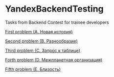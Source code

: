 # YandexBackendTesting
Tasks from Backend Contest for trainee developers

[First problem (A. Новая история)](https://github.com/dmidelrey/YandexBackendTesting/tree/f74d7f54c3c2668edeb51941d9f9996533f4848f/First%20problem%20(A.%20%D0%9D%D0%BE%D0%B2%D0%B0%D1%8F%20%D0%B8%D1%81%D1%82%D0%BE%D1%80%D0%B8%D1%8F)%20)

[Second problem (B. Разнообразие)](https://github.com/dmidelrey/YandexBackendTesting/tree/f74d7f54c3c2668edeb51941d9f9996533f4848f/Second%20problem%20(B.%20%D0%A0%D0%B0%D0%B7%D0%BD%D0%BE%D0%BE%D0%B1%D1%80%D0%B0%D0%B7%D0%B8%D0%B5)%20)

[Third problem (C. Запрос к таблице)](https://github.com/dmidelrey/YandexBackendTesting/tree/f74d7f54c3c2668edeb51941d9f9996533f4848f/Third%20problem%20(C.%20%D0%97%D0%B0%D0%BF%D1%80%D0%BE%D1%81%20%D0%BA%20%D1%82%D0%B0%D0%B1%D0%BB%D0%B8%D1%86%D0%B5))

[Forth problem (D. Межпланетная организация)](https://github.com/dmidelrey/YandexBackendTesting/tree/b0de54b217ce00e915ffa0faa22ab6668ab09310/Forth%20problem%20(D.%20%D0%9C%D0%B5%D0%B6%D0%BF%D0%BB%D0%B0%D0%BD%D0%B5%D1%82%D0%BD%D0%B0%D1%8F%20%D0%BE%D1%80%D0%B3%D0%B0%D0%BD%D0%B8%D0%B7%D0%B0%D1%86%D0%B8%D1%8F))

[Fifth problem (E. Близость) ](https://github.com/dmidelrey/YandexBackendTesting/tree/b0de54b217ce00e915ffa0faa22ab6668ab09310/Fifth%20problem%20(E.%20%D0%91%D0%BB%D0%B8%D0%B7%D0%BE%D1%81%D1%82%D1%8C)%20)
